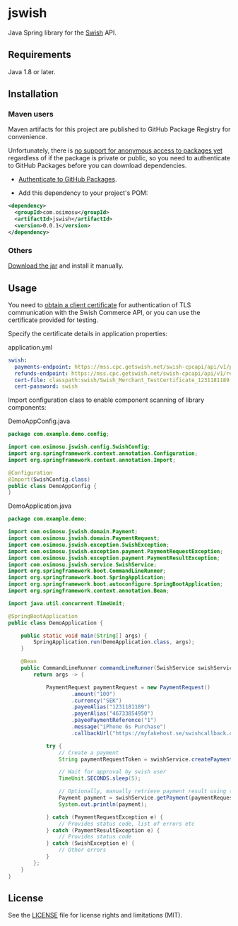 # jswish

Java Spring library for the [Swish](https://www.getswish.se/) API.

## Requirements

Java 1.8 or later.

## Installation

### Maven users

Maven artifacts for this project are published to GitHub Package Registry for convenience.

Unfortunately, there is [no support for anonymous access to packages yet](https://github.community/t5/GitHub-Actions/docker-pull-from-public-GitHub-Package-Registry-fail-with-quot/td-p/32782) regardless of if the package is private or public, so you need to authenticate to GitHub Packages before you can download dependencies. 

* [Authenticate to GitHub Packages](https://help.github.com/en/github/managing-packages-with-github-packages/configuring-apache-maven-for-use-with-github-packages#authenticating-to-github-packages).

* Add this dependency to your project's POM:
```xml
<dependency>
  <groupId>com.osimosu</groupId>
  <artifactId>jswish</artifactId>
  <version>0.0.1</version>
</dependency>
```

### Others

[Download the jar](https://github.com/eosimosu/jswish/packages/92349) and install it manually.

## Usage

You need to [obtain a client certificate](https://www.swish.nu/developer#swish-for-merchants) for authentication of TLS communication with the Swish Commerce API, or you can use the certificate provided for testing.

Specify the certificate details in application properties:

application.yml

```yaml
swish:
  payments-endpoint: https://mss.cpc.getswish.net/swish-cpcapi/api/v1/paymentrequests/
  refunds-endpoint: https://mss.cpc.getswish.net/swish-cpcapi/api/v1/refunds/
  cert-file: classpath:swish/Swish_Merchant_TestCertificate_1231181189.p12
  cert-password: swish
```

Import configuration class to enable component scanning of library components:

DemoAppConfig.java
```java
package com.example.demo.config;

import com.osimosu.jswish.config.SwishConfig;
import org.springframework.context.annotation.Configuration;
import org.springframework.context.annotation.Import;

@Configuration
@Import(SwishConfig.class)
public class DemoAppConfig {
}

```

DemoApplication.java

```java
package com.example.demo;

import com.osimosu.jswish.domain.Payment;
import com.osimosu.jswish.domain.PaymentRequest;
import com.osimosu.jswish.exception.SwishException;
import com.osimosu.jswish.exception.payment.PaymentRequestException;
import com.osimosu.jswish.exception.payment.PaymentResultException;
import com.osimosu.jswish.service.SwishService;
import org.springframework.boot.CommandLineRunner;
import org.springframework.boot.SpringApplication;
import org.springframework.boot.autoconfigure.SpringBootApplication;
import org.springframework.context.annotation.Bean;

import java.util.concurrent.TimeUnit;

@SpringBootApplication
public class DemoApplication {

    public static void main(String[] args) {
        SpringApplication.run(DemoApplication.class, args);
    }

    @Bean
    public CommandLineRunner commandLineRunner(SwishService swishService) {
        return args -> {

            PaymentRequest paymentRequest = new PaymentRequest()
                    .amount("100")
                    .currency("SEK")
                    .payeeAlias("1231181189")
                    .payerAlias("46733854950")
                    .payeePaymentReference("1")
                    .message("iPhone 6s Purchase")
                    .callbackUrl("https://myfakehost.se/swishcallback.cfm"); // callbackUrl is called by MSS with payment result

            try {
                // Create a payment
                String paymentRequestToken = swishService.createPayment(paymentRequest);

                // Wait for approval by swish user
                TimeUnit.SECONDS.sleep(5);

                // Optionally, manually retrieve payment result using token
                Payment payment = swishService.getPayment(paymentRequestToken);
                System.out.println(payment);

            } catch (PaymentRequestException e) {
                // Provides status code, list of errors etc
            } catch (PaymentResultException e) {
                // Provides status code
            } catch (SwishException e) {
                // Other errors
            }
        };
    }
}
```

## License

See the [LICENSE](LICENSE.md) file for license rights and limitations (MIT).
